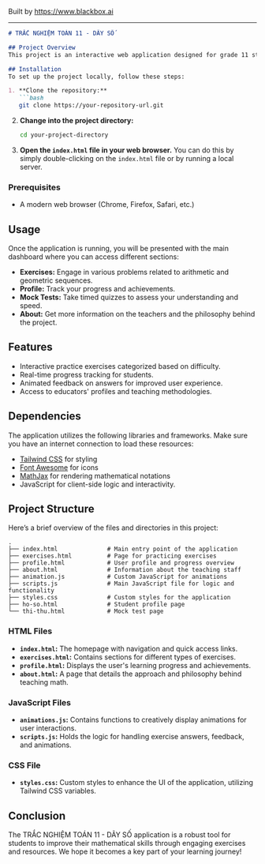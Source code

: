
Built by https://www.blackbox.ai

---

```markdown
# TRẮC NGHIỆM TOÁN 11 - DÃY SỐ

## Project Overview
This project is an interactive web application designed for grade 11 students to practice and assess their knowledge in mathematics, specifically focusing on sequences such as arithmetic sequences, geometric sequences, and special sequences. The application provides a variety of exercises, quizzes, and resources tailored for students to enhance their understanding of these concepts.

## Installation
To set up the project locally, follow these steps:

1. **Clone the repository:**
   ```bash
   git clone https://your-repository-url.git
   ```
2. **Change into the project directory:**
   ```bash
   cd your-project-directory
   ```
3. **Open the `index.html` file in your web browser.** 
   You can do this by simply double-clicking on the `index.html` file or by running a local server.

### Prerequisites
- A modern web browser (Chrome, Firefox, Safari, etc.)
  
## Usage
Once the application is running, you will be presented with the main dashboard where you can access different sections:
- **Exercises:** Engage in various problems related to arithmetic and geometric sequences.
- **Profile:** Track your progress and achievements.
- **Mock Tests:** Take timed quizzes to assess your understanding and speed.
- **About:** Get more information on the teachers and the philosophy behind the project.

## Features
- Interactive practice exercises categorized based on difficulty.
- Real-time progress tracking for students.
- Animated feedback on answers for improved user experience.
- Access to educators' profiles and teaching methodologies.
  
## Dependencies
The application utilizes the following libraries and frameworks. Make sure you have an internet connection to load these resources:
- [Tailwind CSS](https://tailwindcss.com/) for styling
- [Font Awesome](https://fontawesome.com/) for icons
- [MathJax](https://www.mathjax.org/) for rendering mathematical notations
- JavaScript for client-side logic and interactivity.

## Project Structure
Here’s a brief overview of the files and directories in this project:

```
.
├── index.html              # Main entry point of the application
├── exercises.html          # Page for practicing exercises
├── profile.html            # User profile and progress overview
├── about.html              # Information about the teaching staff
├── animation.js            # Custom JavaScript for animations
├── scripts.js              # Main JavaScript file for logic and functionality
├── styles.css              # Custom styles for the application
├── ho-so.html              # Student profile page
└── thi-thu.html            # Mock test page
```

### HTML Files
- **`index.html`:** The homepage with navigation and quick access links.
- **`exercises.html`:** Contains sections for different types of exercises.
- **`profile.html`:** Displays the user's learning progress and achievements.
- **`about.html`:** A page that details the approach and philosophy behind teaching math.

### JavaScript Files
- **`animations.js`:** Contains functions to creatively display animations for user interactions.
- **`scripts.js`:** Holds the logic for handling exercise answers, feedback, and animations.

### CSS File
- **`styles.css`:** Custom styles to enhance the UI of the application, utilizing Tailwind CSS variables.

## Conclusion
The TRẮC NGHIỆM TOÁN 11 - DÃY SỐ application is a robust tool for students to improve their mathematical skills through engaging exercises and resources. We hope it becomes a key part of your learning journey!
```